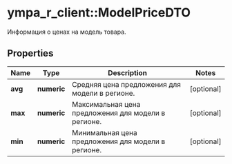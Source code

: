 # ympa_r_client::ModelPriceDTO

Информация о ценах на модель товара.

## Properties
Name | Type | Description | Notes
------------ | ------------- | ------------- | -------------
**avg** | **numeric** | Средняя цена предложения для модели в регионе. | [optional] 
**max** | **numeric** | Максимальная цена предложения для модели в регионе. | [optional] 
**min** | **numeric** | Минимальная цена предложения для модели в регионе. | [optional] 


